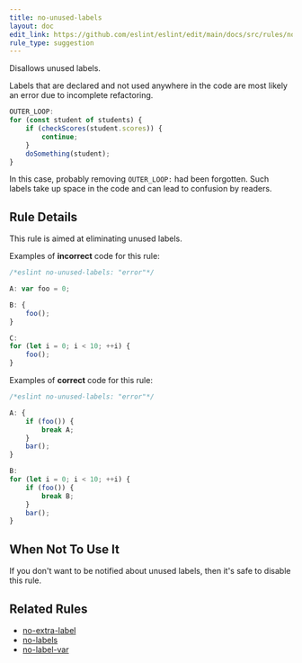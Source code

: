 ```yaml
---
title: no-unused-labels
layout: doc
edit_link: https://github.com/eslint/eslint/edit/main/docs/src/rules/no-unused-labels.md
rule_type: suggestion
---
```


<!--RECOMMENDED-->

<!--FIXABLE-->

Disallows unused labels.

Labels that are declared and not used anywhere in the code are most likely an error due to incomplete refactoring.

```js
OUTER_LOOP:
for (const student of students) {
    if (checkScores(student.scores)) {
        continue;
    }
    doSomething(student);
}
```

In this case, probably removing `OUTER_LOOP:` had been forgotten.
Such labels take up space in the code and can lead to confusion by readers.

## Rule Details

This rule is aimed at eliminating unused labels.

Examples of **incorrect** code for this rule:

```js
/*eslint no-unused-labels: "error"*/

A: var foo = 0;

B: {
    foo();
}

C:
for (let i = 0; i < 10; ++i) {
    foo();
}
```

Examples of **correct** code for this rule:

```js
/*eslint no-unused-labels: "error"*/

A: {
    if (foo()) {
        break A;
    }
    bar();
}

B:
for (let i = 0; i < 10; ++i) {
    if (foo()) {
        break B;
    }
    bar();
}
```

## When Not To Use It

If you don't want to be notified about unused labels, then it's safe to disable this rule.

## Related Rules

* [no-extra-label](./no-extra-label)
* [no-labels](./no-labels)
* [no-label-var](./no-label-var)
